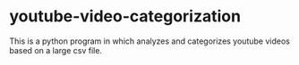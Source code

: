 # youtube-video-categorization
This is a python program in which analyzes and categorizes youtube videos based on a large csv file.
